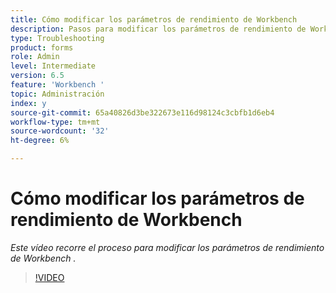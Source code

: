 ```yaml
---
title: Cómo modificar los parámetros de rendimiento de Workbench
description: Pasos para modificar los parámetros de rendimiento de Workbench
type: Troubleshooting
product: forms
role: Admin
level: Intermediate
version: 6.5
feature: 'Workbench '
topic: Administración
index: y
source-git-commit: 65a40826d3be322673e116d98124c3cbfb1d6eb4
workflow-type: tm+mt
source-wordcount: '32'
ht-degree: 6%

---
```



# Cómo modificar los parámetros de rendimiento de Workbench

*Este vídeo recorre el proceso para modificar los parámetros de rendimiento de Workbench .*

>[!VIDEO](https://video.tv.adobe.com/v/335511?quality=9&learn=on)


